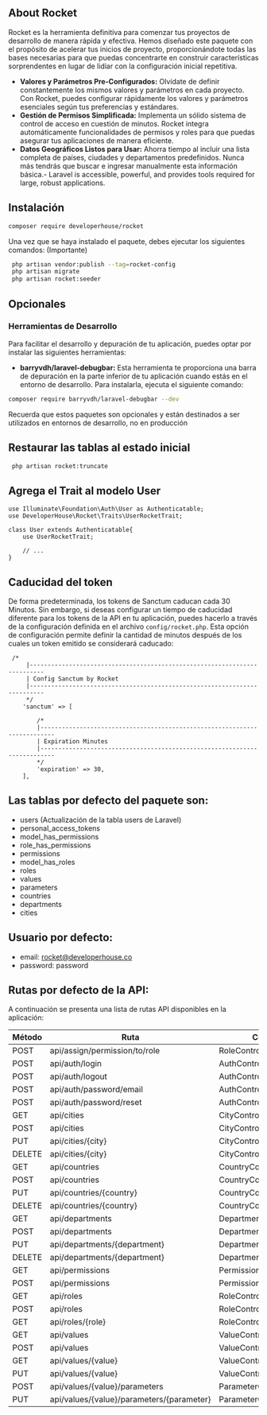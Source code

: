 ## About Rocket

Rocket es la herramienta definitiva para comenzar tus proyectos de desarrollo de manera rápida y efectiva. Hemos diseñado este paquete con el propósito de acelerar tus inicios de proyecto, proporcionándote todas las bases necesarias para que puedas concentrarte en construir características sorprendentes en lugar de lidiar con la configuración inicial repetitiva.
- **Valores y Parámetros Pre-Configurados:** Olvídate de definir constantemente los mismos valores y parámetros en cada proyecto. Con Rocket, puedes configurar rápidamente los valores y parámetros esenciales según tus preferencias y estándares.
- **Gestión de Permisos Simplificada:** Implementa un sólido sistema de control de acceso en cuestión de minutos. Rocket integra automáticamente funcionalidades de permisos y roles para que puedas asegurar tus aplicaciones de manera eficiente.
- **Datos Geográficos Listos para Usar:** Ahorra tiempo al incluir una lista completa de países, ciudades y departamentos predefinidos. Nunca más tendrás que buscar e ingresar manualmente esta información básica.- 
Laravel is accessible, powerful, and provides tools required for large, robust applications.

## Instalación

``` bash
composer require developerhouse/rocket
```

Una vez que se haya instalado el paquete, debes ejecutar los siguientes comandos: (Importante)

``` bash
 php artisan vendor:publish --tag=rocket-config
 php artisan migrate
 php artisan rocket:seeder
```

## Opcionales

### Herramientas de Desarrollo
Para facilitar el desarrollo y depuración de tu aplicación, puedes optar por instalar las siguientes herramientas:
- **barryvdh/laravel-debugbar:** Esta herramienta te proporciona una barra de depuración en la parte inferior de tu aplicación cuando estás en el entorno de desarrollo. Para instalarla, ejecuta el siguiente comando:
``` bash 
composer require barryvdh/laravel-debugbar --dev
```

Recuerda que estos paquetes son opcionales y están destinados a ser utilizados en entornos de desarrollo, no en producción


## Restaurar las tablas al estado inicial
``` bash
 php artisan rocket:truncate
```

## Agrega el Trait al modelo User
```
use Illuminate\Foundation\Auth\User as Authenticatable;
use DeveloperHouse\Rocket\Traits\UserRocketTrait;

class User extends Authenticatable{
    use UserRocketTrait;
    
    // ...
}
```
## Caducidad del token
De forma predeterminada, los tokens de Sanctum caducan cada 30 Minutos. Sin embargo, si deseas configurar un tiempo de caducidad diferente para los tokens de la API en tu aplicación, puedes hacerlo a través de la configuración definida en el archivo `config/rocket.php`. Esta opción de configuración permite definir la cantidad de minutos después de los cuales un token emitido se considerará caducado:
```
 /*
     |--------------------------------------------------------------------------
     | Config Sanctum by Rocket
     |--------------------------------------------------------------------------
     */
    'sanctum' => [

        /*
        |--------------------------------------------------------------------------
        | Expiration Minutes
        |--------------------------------------------------------------------------
        */
        'expiration' => 30,
    ],
```
## Las tablas por defecto del paquete son:
- users (Actualización de la tabla users de Laravel)
- personal_access_tokens
- model_has_permissions
- role_has_permissions
- permissions
- model_has_roles
- roles
- values
- parameters
- countries
- departments
- cities

## Usuario por defecto:
- email: rocket@developerhouse.co
- password: password

## Rutas por defecto de la API:
A continuación se presenta una lista de rutas API disponibles en la aplicación:

| Método | Ruta                                      | Controlador y Método                  |
|--------|-------------------------------------------|---------------------------------------|
| POST   | api/assign/permission/to/role             | RoleController@assignPermissionToRole |
| POST   | api/auth/login                            | AuthController@login                  |
| POST   | api/auth/logout                           | AuthController@logout                 |
| POST   | api/auth/password/email                   | AuthController@emailPassword          |
| POST   | api/auth/password/reset                   | AuthController@resetPassword          |
| GET    | api/cities                                | CityController@index                  |
| POST   | api/cities                                | CityController@store                  |
| PUT    | api/cities/{city}                         | CityController@update                 |
| DELETE | api/cities/{city}                         | CityController@destroy                |
| GET    | api/countries                             | CountryController@index               |
| POST   | api/countries                             | CountryController@store               |
| PUT    | api/countries/{country}                   | CountryController@update              |
| DELETE | api/countries/{country}                   | CountryController@destroy             |
| GET    | api/departments                           | DepartmentController@index            |
| POST   | api/departments                           | DepartmentController@store            |
| PUT    | api/departments/{department}              | DepartmentController@update           |
| DELETE | api/departments/{department}              | DepartmentController@destroy          |
| GET    | api/permissions                           | PermissionController@index            |
| POST   | api/permissions                           | PermissionController@store            |
| GET    | api/roles                                 | RoleController@index                  |
| POST   | api/roles                                 | RoleController@store                  |
| GET    | api/roles/{role}                          | RoleController@show                   |
| GET    | api/values                                | ValueController@index                 |
| POST   | api/values                                | ValueController@store                 |
| GET    | api/values/{value}                        | ValueController@show                  |
| PUT    | api/values/{value}                        | ValueController@update                |
| POST   | api/values/{value}/parameters             | ParameterController@store             |
| PUT    | api/values/{value}/parameters/{parameter} | ParameterController@update            |
